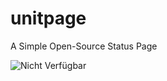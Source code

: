 # unitpage
A Simple Open-Source Status Page

![Nicht Verfügbar]([http://url/to/img.png](https://cdn.discordapp.com/attachments/964578032755048528/989970695708610570/unknown.png))
